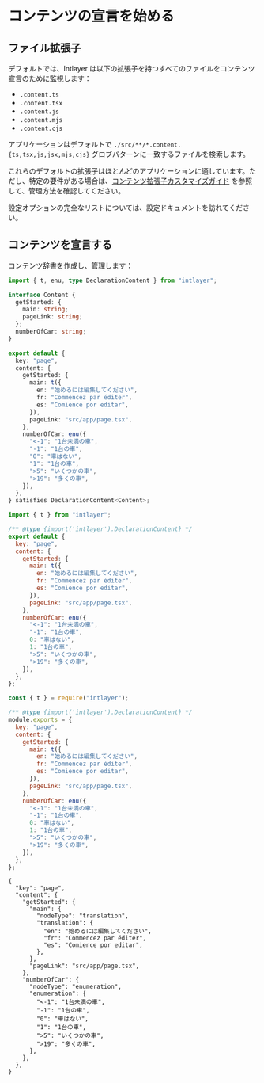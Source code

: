 # コンテンツの宣言を始める

## ファイル拡張子

デフォルトでは、Intlayer は以下の拡張子を持つすべてのファイルをコンテンツ宣言のために監視します：

- `.content.ts`
- `.content.tsx`
- `.content.js`
- `.content.mjs`
- `.content.cjs`

アプリケーションはデフォルトで `./src/**/*.content.{ts,tsx,js,jsx,mjs,cjs}` グロブパターンに一致するファイルを検索します。

これらのデフォルトの拡張子はほとんどのアプリケーションに適しています。ただし、特定の要件がある場合は、[コンテンツ拡張子カスタマイズガイド](https://github.com/aymericzip/intlayer/blob/main/docs/ja/configuration.md#content-configuration) を参照して、管理方法を確認してください。

設定オプションの完全なリストについては、設定ドキュメントを訪れてください。

## コンテンツを宣言する

コンテンツ辞書を作成し、管理します：

```typescript fileName="src/app/[locale]/page.content.ts" codeFormat="typescript"
import { t, enu, type DeclarationContent } from "intlayer";

interface Content {
  getStarted: {
    main: string;
    pageLink: string;
  };
  numberOfCar: string;
}

export default {
  key: "page",
  content: {
    getStarted: {
      main: t({
        en: "始めるには編集してください",
        fr: "Commencez par éditer",
        es: "Comience por editar",
      }),
      pageLink: "src/app/page.tsx",
    },
    numberOfCar: enu({
      "<-1": "1台未満の車",
      "-1": "1台の車",
      "0": "車はない",
      "1": "1台の車",
      ">5": "いくつかの車",
      ">19": "多くの車",
    }),
  },
} satisfies DeclarationContent<Content>;
```

```javascript fileName="src/app/[locale]/page.content.mjs" codeFormat="esm"
import { t } from "intlayer";

/** @type {import('intlayer').DeclarationContent} */
export default {
  key: "page",
  content: {
    getStarted: {
      main: t({
        en: "始めるには編集してください",
        fr: "Commencez par éditer",
        es: "Comience por editar",
      }),
      pageLink: "src/app/page.tsx",
    },
    numberOfCar: enu({
      "<-1": "1台未満の車",
      "-1": "1台の車",
      0: "車はない",
      1: "1台の車",
      ">5": "いくつかの車",
      ">19": "多くの車",
    }),
  },
};
```

```javascript fileName="src/app/[locale]/page.content.cjs" codeFormat="commonjs"
const { t } = require("intlayer");

/** @type {import('intlayer').DeclarationContent} */
module.exports = {
  key: "page",
  content: {
    getStarted: {
      main: t({
        en: "始めるには編集してください",
        fr: "Commencez par éditer",
        es: "Comience por editar",
      }),
      pageLink: "src/app/page.tsx",
    },
    numberOfCar: enu({
      "<-1": "1台未満の車",
      "-1": "1台の車",
      0: "車はない",
      1: "1台の車",
      ">5": "いくつかの車",
      ">19": "多くの車",
    }),
  },
};
```

```json5 fileName="src/app/[locale]/page.content.json"  codeFormat="json"
{
  "key": "page",
  "content": {
    "getStarted": {
      "main": {
        "nodeType": "translation",
        "translation": {
          "en": "始めるには編集してください",
          "fr": "Commencez par éditer",
          "es": "Comience por editar",
        },
      },
      "pageLink": "src/app/page.tsx",
    },
    "numberOfCar": {
      "nodeType": "enumeration",
      "enumeration": {
        "<-1": "1台未満の車",
        "-1": "1台の車",
        "0": "車はない",
        "1": "1台の車",
        ">5": "いくつかの車",
        ">19": "多くの車",
      },
    },
  },
}
```

